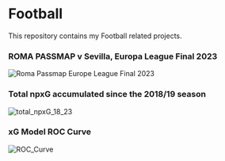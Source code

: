 # Football
This repository contains my Football related projects.

### ROMA PASSMAP v Sevilla, Europa League Final 2023
![Roma Passmap Europe League Final 2023](https://github.com/KeilanKenny/Football/assets/115564650/637c822b-24bd-44a1-8365-e18d2b0c04b8)

### Total npxG accumulated since the 2018/19 season 
![total_npxG_18_23](https://github.com/KeilanKenny/R-Football-Visualisations/assets/115564650/0e7d87e9-daee-4e8e-8652-a880e921d840)

### xG Model ROC Curve
![ROC_Curve](https://github.com/KeilanKenny/Football/assets/115564650/b0cfac52-a36c-4f4f-944a-b74f9718145e)
